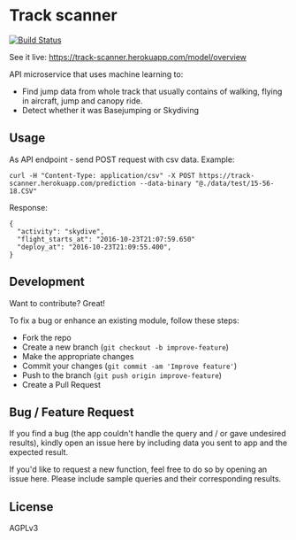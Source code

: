 # Track scanner

[![Build Status](https://travis-ci.org/skyderby/track-segmentation.svg?branch=master)](https://travis-ci.org/skyderby/track-segmentation)

See it live: https://track-scanner.herokuapp.com/model/overview

API microservice that uses machine learning to:
* Find jump data from whole track that usually contains of walking, flying in aircraft, jump and canopy ride.
* Detect whether it was Basejumping or Skydiving


## Usage

As API endpoint - send POST request with csv data. Example:

```
curl -H "Content-Type: application/csv" -X POST https://track-scanner.herokuapp.com/prediction --data-binary "@./data/test/15-56-18.CSV"
```

Response:
```
{
  "activity": "skydive",
  "flight_starts_at": "2016-10-23T21:07:59.650"
  "deploy_at": "2016-10-23T21:09:55.400",
}
```

## Development

Want to contribute? Great!

To fix a bug or enhance an existing module, follow these steps:

* Fork the repo
* Create a new branch (`git checkout -b improve-feature`)
* Make the appropriate changes
* Commit your changes (`git commit -am 'Improve feature'`)
* Push to the branch (`git push origin improve-feature`)
* Create a Pull Request

## Bug / Feature Request

If you find a bug (the app couldn't handle the query and / or gave undesired results), kindly open an issue here by including data you sent to app and the expected result.

If you'd like to request a new function, feel free to do so by opening an issue here. Please include sample queries and their corresponding results.

## License

AGPLv3
